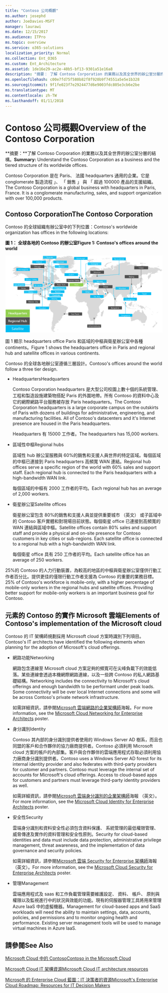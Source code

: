 ```yaml
---
title: "Contoso 公司概觀"
ms.author: josephd
author: JoeDavies-MSFT
manager: laurawi
ms.date: 12/15/2017
ms.audience: ITPro
ms.topic: overview
ms.service: o365-solutions
localization_priority: Normal
ms.collection: Ent_O365
ms.custom: Ent_Architecture
ms.assetid: 1de16e29-ac2e-40b5-bf13-9301a51e16a8
description: "摘要： 了解 Contoso Corporation 的業務以及其全世界的辦公室分層的結構。"
ms.openlocfilehash: c00e7fd75f580b82f8f920b9f74551a5e5e1b328
ms.sourcegitcommit: 9f1fe023f7e2924477d6e9003fdc805e3cb6e2be
ms.translationtype: MT
ms.contentlocale: zh-TW
ms.lasthandoff: 01/11/2018
---
```

# <a name="overview-of-the-contoso-corporation"></a><span data-ttu-id="bfbc6-103">Contoso 公司概觀</span><span class="sxs-lookup"><span data-stu-id="bfbc6-103">Overview of the Contoso Corporation</span></span>

 <span data-ttu-id="bfbc6-104">**摘要：**了解 Contoso Corporation 的業務以及其全世界的辦公室分層的結構。</span><span class="sxs-lookup"><span data-stu-id="bfbc6-104">**Summary:** Understand the Contoso Corporation as a business and the tiered structure of its worldwide offices.</span></span>
  
<span data-ttu-id="bfbc6-p101">Contoso Corporation 是在 Paris、 法國 headquarters 通用的企業。它是 conglomerate 製造流程 」、 「 銷售 」 與 「 超過 100000 產品的支援組織。</span><span class="sxs-lookup"><span data-stu-id="bfbc6-p101">The Contoso Corporation is a global business with headquarters in Paris, France. It is a conglomerate manufacturing, sales, and support organization with over 100,000 products.</span></span> 
  
## <a name="the-contoso-corporation"></a><span data-ttu-id="bfbc6-107">Contoso Corporation</span><span class="sxs-lookup"><span data-stu-id="bfbc6-107">The Contoso Corporation</span></span>

<span data-ttu-id="bfbc6-108">Contoso 的全球組織有辦公室中的下列位置：</span><span class="sxs-lookup"><span data-stu-id="bfbc6-108">Contoso's worldwide organization has offices in the following locations:</span></span>
  
<span data-ttu-id="bfbc6-109">**圖 1： 全球各地的 Contoso 的辦公室**</span><span class="sxs-lookup"><span data-stu-id="bfbc6-109">**Figure 1: Contoso's offices around the world**</span></span>

![在世界各地的 Contoso 公司辦公室](images/Contoso_Poster/Contoso_WW_Org.png)

  
<span data-ttu-id="bfbc6-111">圖 1 顯示 headquarters office Paris 和區域的中樞與衛星辦公室中各種 continents。</span><span class="sxs-lookup"><span data-stu-id="bfbc6-111">Figure 1 shows the headquarters office in Paris and regional hub and satellite offices in various continents.</span></span>
  
<span data-ttu-id="bfbc6-112">Contoso 的全球各地辦公室遵循三層設計。</span><span class="sxs-lookup"><span data-stu-id="bfbc6-112">Contoso's offices around the world follow a three tier design.</span></span>
  
- <span data-ttu-id="bfbc6-113">Headquarters</span><span class="sxs-lookup"><span data-stu-id="bfbc6-113">Headquarters</span></span>
    
    <span data-ttu-id="bfbc6-p102">Contoso Corporation headquarters 是大型公司校園上數十個的系統管理、 工程和製造設施建築物搭配 Paris 的外圍地帶。所有 Contoso 的資料中心及它的網際網路平台服務被存放 Paris headquarters。</span><span class="sxs-lookup"><span data-stu-id="bfbc6-p102">The Contoso Corporation headquarters is a large corporate campus on the outskirts of Paris with dozens of buildings for administrative, engineering, and manufacturing facilities. All of Contoso's datacenters and it's Internet presence are housed in the Paris headquarters.</span></span>
    
    <span data-ttu-id="bfbc6-116">Headquarters 有 15000 工作者。</span><span class="sxs-lookup"><span data-stu-id="bfbc6-116">The headquarters has 15,000 workers.</span></span>
    
- <span data-ttu-id="bfbc6-117">區域性中樞</span><span class="sxs-lookup"><span data-stu-id="bfbc6-117">Regional hubs</span></span>
    
    <span data-ttu-id="bfbc6-p103">區域性 hub 辦公室服務與 60%的銷售和支援人員世界的特定區域。每個區域的中樞已連接到 Paris headquarters 高頻寬 WAN 連結。</span><span class="sxs-lookup"><span data-stu-id="bfbc6-p103">Regional hub offices serve a specific region of the world with 60% sales and support staff. Each regional hub is connected to the Paris headquarters with a high-bandwidth WAN link.</span></span> 
    
    <span data-ttu-id="bfbc6-120">每個區域的中樞有 2000 工作者的平均。</span><span class="sxs-lookup"><span data-stu-id="bfbc6-120">Each regional hub has an average of 2,000 workers.</span></span>
    
- <span data-ttu-id="bfbc6-121">衛星辦公室</span><span class="sxs-lookup"><span data-stu-id="bfbc6-121">Satellite offices</span></span>
    
    <span data-ttu-id="bfbc6-p104">衛星辦公室包含 80%的銷售和支援人員並提供重要城市 （英文） 或子區域中的 Contoso 客戶實體和對現場目前狀態。每個衛星 office 已連接到高頻寬的 WAN 連結與區域中樞。</span><span class="sxs-lookup"><span data-stu-id="bfbc6-p104">Satellite offices contain 80% sales and support staff and provide a physical and on-site presence for Contoso customers in key cities or sub-regions. Each satellite office is connected to a regional hub with a high-bandwidth WAN link.</span></span>
    
    <span data-ttu-id="bfbc6-124">每個衛星 office 具有 250 工作者的平均。</span><span class="sxs-lookup"><span data-stu-id="bfbc6-124">Each satellite office has an average of 250 workers.</span></span>
    
<span data-ttu-id="bfbc6-p105">25%的 Contoso 的人力行動裝置，為較高的地區的中樞與衛星辦公室僅供行動工作者百分比。提供更佳的僅限行動工作者支援為 Contoso 的重要的業務目標。</span><span class="sxs-lookup"><span data-stu-id="bfbc6-p105">25% of Contoso's workforce is mobile-only, with a higher percentage of mobile-only workers in the regional hubs and satellite offices. Providing better support for mobile-only workers is an important business goal for Contoso.</span></span>
  
## <a name="elements-of-contosos-implementation-of-the-microsoft-cloud"></a><span data-ttu-id="bfbc6-127">元素的 Contoso 的實作 Microsoft 雲端</span><span class="sxs-lookup"><span data-stu-id="bfbc6-127">Elements of Contoso's implementation of the Microsoft cloud</span></span>

<span data-ttu-id="bfbc6-128">Contoso 的 IT 架構師規劃採用 Microsoft cloud 方案時識別下列項目。</span><span class="sxs-lookup"><span data-stu-id="bfbc6-128">Contoso's IT architects have identified the following elements when planning for the adoption of Microsoft's cloud offerings.</span></span>
  
- <span data-ttu-id="bfbc6-129">網路功能</span><span class="sxs-lookup"><span data-stu-id="bfbc6-129">Networking</span></span>
    
    <span data-ttu-id="bfbc6-p106">網路包含連線至 Microsoft cloud 方案足夠的頻寬可在尖峰負載下的效能低落。某些連線會透過本機網際網路連線，以及一些跨 Contoso 的私人網路基礎結構。</span><span class="sxs-lookup"><span data-stu-id="bfbc6-p106">Networking includes the connectivity to Microsoft's cloud offerings and enough bandwidth to be performant under peak loads. Some connectivity will be over local Internet connections and some will be across Contoso's private network infrastructure.</span></span>
    
    <span data-ttu-id="bfbc6-132">如需詳細資訊，請參閱[Microsoft 雲端網路的企業架構師](microsoft-cloud-networking-for-enterprise-architects.md)海報。</span><span class="sxs-lookup"><span data-stu-id="bfbc6-132">For more information, see the [Microsoft Cloud Networking for Enterprise Architects](microsoft-cloud-networking-for-enterprise-architects.md) poster.</span></span>
   
- <span data-ttu-id="bfbc6-133">身分識別</span><span class="sxs-lookup"><span data-stu-id="bfbc6-133">Identity</span></span>
    
    <span data-ttu-id="bfbc6-p107">Contoso 其內部的身分識別提供者使用的 Windows Server AD 樹系，而且也同盟的客戶和合作夥伴的協力廠商提供者。Contoso 必須利用 Microsoft cloud 方案的帳戶的內部集。客戶與合作夥伴的雲端應用程式存取必須利用協力廠商身分識別提供者。</span><span class="sxs-lookup"><span data-stu-id="bfbc6-p107">Contoso uses a Windows Server AD forest for its internal identity provider and also federates with third-party providers for customer and partners. Contoso must leverage the internal set of accounts for Microsoft's cloud offerings. Access to cloud-based apps for customers and partners must leverage third-party identity providers as well.</span></span>
    
    <span data-ttu-id="bfbc6-137">如需詳細資訊，請參閱[Microsoft 雲端身分識別的企業架構師](microsoft-cloud-identity-for-enterprise-architects.md)海報 （英文）。</span><span class="sxs-lookup"><span data-stu-id="bfbc6-137">For more information, see the [Microsoft Cloud Identity for Enterprise Architects](microsoft-cloud-identity-for-enterprise-architects.md) poster.</span></span>
    
- <span data-ttu-id="bfbc6-138">安全性</span><span class="sxs-lookup"><span data-stu-id="bfbc6-138">Security</span></span>
    
    <span data-ttu-id="bfbc6-139">雲端身分識別和資料安全性必須包含資料保護、 系統管理的最低權限管理、 威脅傳達及實作的資料管理和安全性原則。</span><span class="sxs-lookup"><span data-stu-id="bfbc6-139">Security for cloud-based identities and data must include data protection, administrative privilege management, threat awareness, and the implementation of data governance and security policies.</span></span>
    
    <span data-ttu-id="bfbc6-140">如需詳細資訊，請參閱[Microsoft 雲端 Security for Enterprise 架構師](http://aka.ms/cloudarchsecurity)海報 （英文）。</span><span class="sxs-lookup"><span data-stu-id="bfbc6-140">For more information, see the [Microsoft Cloud Security for Enterprise Architects](http://aka.ms/cloudarchsecurity) poster.</span></span>
    
- <span data-ttu-id="bfbc6-141">管理</span><span class="sxs-lookup"><span data-stu-id="bfbc6-141">Management</span></span>
    
    <span data-ttu-id="bfbc6-p108">雲端應用程式及 saas 和工作負載管理需要維護設定、 資料、 帳戶、 原則與權限以及監視進行中的狀況與效能的功能。現有的伺服器管理工具將用來管理 Azure IaaS 中的虛擬機器。</span><span class="sxs-lookup"><span data-stu-id="bfbc6-p108">Management for cloud-based apps and SaaS workloads will need the ability to maintain settings, data, accounts, policies, and permissions and to monitor ongoing health and performance. Existing server management tools will be used to manage virtual machines in Azure IaaS.</span></span>
    
## <a name="see-also"></a><span data-ttu-id="bfbc6-144">請參閱</span><span class="sxs-lookup"><span data-stu-id="bfbc6-144">See Also</span></span>

[<span data-ttu-id="bfbc6-145">Microsoft Cloud 中的 Contoso</span><span class="sxs-lookup"><span data-stu-id="bfbc6-145">Contoso in the Microsoft Cloud</span></span>](contoso-in-the-microsoft-cloud.md)
  
[<span data-ttu-id="bfbc6-146">Microsoft Cloud IT 架構資源</span><span class="sxs-lookup"><span data-stu-id="bfbc6-146">Microsoft Cloud IT architecture resources</span></span>](microsoft-cloud-it-architecture-resources.md)

[<span data-ttu-id="bfbc6-147">Microsoft 的 Enterprise Cloud 藍圖：IT 決策者的資源</span><span class="sxs-lookup"><span data-stu-id="bfbc6-147">Microsoft's Enterprise Cloud Roadmap: Resources for IT Decision Makers</span></span>](https://sway.com/FJ2xsyWtkJc2taRD)
 


